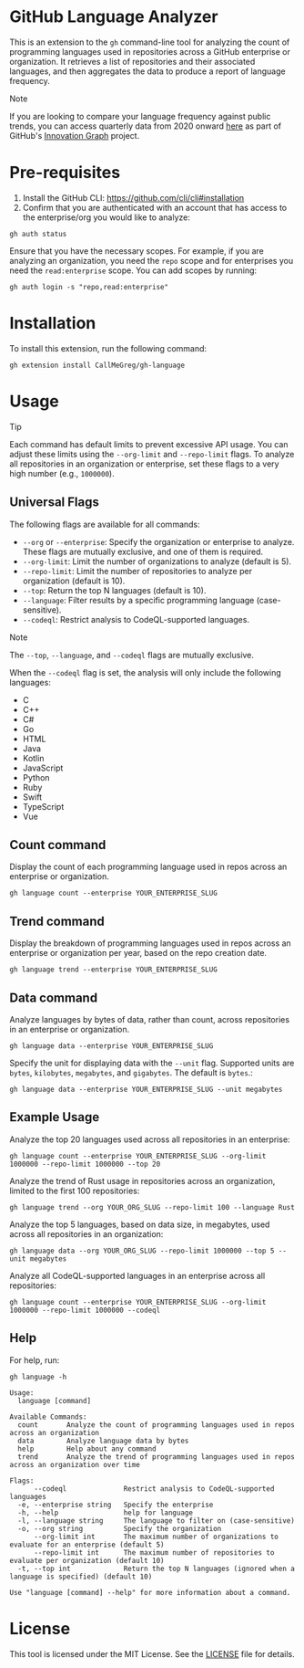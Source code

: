# GitHub Language Analyzer

This is an extension to the `gh` command-line tool for analyzing the count of programming languages used in repositories across a GitHub enterprise or organization. It retrieves a list of repositories and their associated languages, and then aggregates the data to produce a report of language frequency.

> [!NOTE]
> If you are looking to compare your language frequency against public trends, you can access quarterly data from 2020 onward [here](https://innovationgraph.github.com/global-metrics/programming-languages) as part of GitHub's [Innovation Graph](https://innovationgraph.github.com/) project.

# Pre-requisites

1. Install the GitHub CLI: https://github.com/cli/cli#installation
2. Confirm that you are authenticated with an account that has access to the enterprise/org you would like to analyze:

```
gh auth status
```

Ensure that you have the necessary scopes. For example, if you are analyzing an organization, you need the `repo` scope and for enterprises you need the `read:enterprise` scope. You can add scopes by running:

```
gh auth login -s "repo,read:enterprise"
```

# Installation

To install this extension, run the following command:
```
gh extension install CallMeGreg/gh-language
```

# Usage

> [!TIP]
> Each command has default limits to prevent excessive API usage. You can adjust these limits using the `--org-limit` and `--repo-limit` flags. To analyze all repositories in an organization or enterprise, set these flags to a very high number (e.g., `1000000`).

## Universal Flags

The following flags are available for all commands:
- `--org` or `--enterprise`: Specify the organization or enterprise to analyze. These flags are mutually exclusive, and one of them is required.
- `--org-limit`: Limit the number of organizations to analyze (default is 5).
- `--repo-limit`: Limit the number of repositories to analyze per organization (default is 10).
- `--top`: Return the top N languages (default is 10).
- `--language`: Filter results by a specific programming language (case-sensitive).
- `--codeql`: Restrict analysis to CodeQL-supported languages.

> [!NOTE]
> The `--top`, `--language`, and `--codeql` flags are mutually exclusive.

When the `--codeql` flag is set, the analysis will only include the following languages:
- C
- C++
- C#
- Go
- HTML
- Java
- Kotlin
- JavaScript
- Python
- Ruby
- Swift
- TypeScript
- Vue

## Count command

Display the count of each programming language used in repos across an enterprise or organization.
```
gh language count --enterprise YOUR_ENTERPRISE_SLUG
```

## Trend command

Display the breakdown of programming languages used in repos across an enterprise or organization per year, based on the repo creation date.
```
gh language trend --enterprise YOUR_ENTERPRISE_SLUG
```

## Data command

Analyze languages by bytes of data, rather than count, across repositories in an enterprise or organization.
```
gh language data --enterprise YOUR_ENTERPRISE_SLUG
```

Specify the unit for displaying data with the `--unit` flag. Supported units are `bytes`, `kilobytes`, `megabytes`, and `gigabytes`. The default is `bytes`.:
```
gh language data --enterprise YOUR_ENTERPRISE_SLUG --unit megabytes
```

## Example Usage
Analyze the top 20 languages used across all repositories in an enterprise:
```
gh language count --enterprise YOUR_ENTERPRISE_SLUG --org-limit 1000000 --repo-limit 1000000 --top 20
```

Analyze the trend of Rust usage in repositories across an organization, limited to the first 100 repositories:
```
gh language trend --org YOUR_ORG_SLUG --repo-limit 100 --language Rust
```

Analyze the top 5 languages, based on data size, in megabytes, used across all repositories in an organization:
```
gh language data --org YOUR_ORG_SLUG --repo-limit 1000000 --top 5 --unit megabytes
```

Analyze all CodeQL-supported languages in an enterprise across all repositories:
```
gh language count --enterprise YOUR_ENTERPRISE_SLUG --org-limit 1000000 --repo-limit 1000000 --codeql
```

## Help

For help, run:
```
gh language -h
```

``` 
Usage:
  language [command]

Available Commands:
  count       Analyze the count of programming languages used in repos across an organization
  data        Analyze language data by bytes
  help        Help about any command
  trend       Analyze the trend of programming languages used in repos across an organization over time

Flags:
      --codeql              Restrict analysis to CodeQL-supported languages
  -e, --enterprise string   Specify the enterprise
  -h, --help                help for language
  -l, --language string     The language to filter on (case-sensitive)
  -o, --org string          Specify the organization
      --org-limit int       The maximum number of organizations to evaluate for an enterprise (default 5)
      --repo-limit int      The maximum number of repositories to evaluate per organization (default 10)
  -t, --top int             Return the top N languages (ignored when a language is specified) (default 10)

Use "language [command] --help" for more information about a command.
```

# License
This tool is licensed under the MIT License. See the [LICENSE](https://github.com/CallMeGreg/gh-language/blob/main/LICENSE) file for details.
